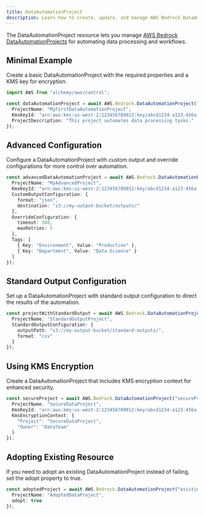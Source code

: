 ```yaml
---
title: DataAutomationProject
description: Learn how to create, update, and manage AWS Bedrock DataAutomationProjects using Alchemy Cloud Control.
---
```


The DataAutomationProject resource lets you manage [AWS Bedrock DataAutomationProjects](https://docs.aws.amazon.com/bedrock/latest/userguide/) for automating data processing and workflows.

## Minimal Example

Create a basic DataAutomationProject with the required properties and a KMS key for encryption.

```ts
import AWS from "alchemy/aws/control";

const dataAutomationProject = await AWS.Bedrock.DataAutomationProject("myDataAutomationProject", {
  ProjectName: "MyFirstDataAutomationProject",
  KmsKeyId: "arn:aws:kms:us-west-2:123456789012:key/abcd1234-a123-456a-a12b-a123b4cd56ef",
  ProjectDescription: "This project automates data processing tasks."
});
```

## Advanced Configuration

Configure a DataAutomationProject with custom output and override configurations for more control over automation.

```ts
const advancedDataAutomationProject = await AWS.Bedrock.DataAutomationProject("advancedDataAutomationProject", {
  ProjectName: "MyAdvancedProject",
  KmsKeyId: "arn:aws:kms:us-west-2:123456789012:key/abcd1234-a123-456a-a12b-a123b4cd56ef",
  CustomOutputConfiguration: {
    format: "json",
    destination: "s3://my-output-bucket/outputs/"
  },
  OverrideConfiguration: {
    timeout: 300,
    maxRetries: 5
  },
  Tags: [
    { Key: "Environment", Value: "Production" },
    { Key: "Department", Value: "Data Science" }
  ]
});
```

## Standard Output Configuration

Set up a DataAutomationProject with standard output configuration to direct the results of the automation.

```ts
const projectWithStandardOutput = await AWS.Bedrock.DataAutomationProject("standardOutputProject", {
  ProjectName: "StandardOutputProject",
  StandardOutputConfiguration: {
    outputPath: "s3://my-output-bucket/standard-outputs/",
    format: "csv"
  }
});
```

## Using KMS Encryption

Create a DataAutomationProject that includes KMS encryption context for enhanced security.

```ts
const secureProject = await AWS.Bedrock.DataAutomationProject("secureProject", {
  ProjectName: "SecureDataProject",
  KmsKeyId: "arn:aws:kms:us-west-2:123456789012:key/abcd1234-a123-456a-a12b-a123b4cd56ef",
  KmsEncryptionContext: {
    "Project": "SecureDataProject",
    "Owner": "DataTeam"
  }
});
``` 

## Adopting Existing Resource

If you need to adopt an existing DataAutomationProject instead of failing, set the adopt property to true.

```ts
const adoptedProject = await AWS.Bedrock.DataAutomationProject("existingProject", {
  ProjectName: "AdoptedDataProject",
  adopt: true
});
```